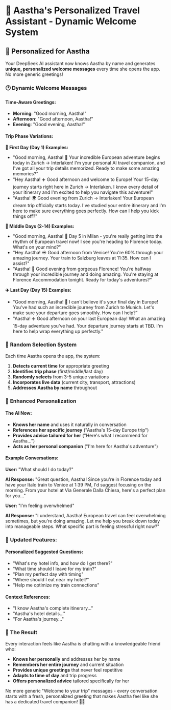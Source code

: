 # 🌟 Aastha's Personalized Travel Assistant - Dynamic Welcome System

## 🎯 **Personalized for Aastha**

Your DeepSeek AI assistant now knows Aastha by name and generates **unique, personalized welcome messages** every time she opens the app. No more generic greetings!

### 🕐 **Dynamic Welcome Messages**

#### **Time-Aware Greetings:**
- **Morning**: "Good morning, Aastha!"
- **Afternoon**: "Good afternoon, Aastha!"  
- **Evening**: "Good evening, Aastha!"

#### **Trip Phase Variations:**

**🌟 First Day (Day 1) Examples:**
- "Good morning, Aastha! 🌟 Your incredible European adventure begins today in Zurich → Interlaken! I'm your personal AI travel companion, and I've got all your trip details memorized. Ready to make some amazing memories?"
- "Hey Aastha! ✈️ Good afternoon and welcome to Europe! Your 15-day journey starts right here in Zurich → Interlaken. I know every detail of your itinerary and I'm excited to help you navigate this adventure!"
- "Aastha! 🌍 Good evening from Zurich → Interlaken! Your European dream trip officially starts today. I've studied your entire itinerary and I'm here to make sure everything goes perfectly. How can I help you kick things off?"

**🚂 Middle Days (2-14) Examples:**
- "Good morning, Aastha! 🚂 Day 5 in Milan - you're really getting into the rhythm of European travel now! I see you're heading to Florence today. What's on your mind?"
- "Hey Aastha! ☀️ Good afternoon from Venice! You're 60% through your amazing journey. Your train to Salzburg leaves at 11:35. How can I assist?"
- "Aastha! 🎨 Good evening from gorgeous Florence! You're halfway through your incredible journey and doing amazing. You're staying at Florence Accommodation tonight. Ready for today's adventures?"

**✈️ Last Day (Day 15) Examples:**
- "Good morning, Aastha! 🥺 I can't believe it's your final day in Europe! You've had such an incredible journey from Zurich to Munich. Let's make sure your departure goes smoothly. How can I help?"
- "Aastha! ✈️ Good afternoon on your last European day! What an amazing 15-day adventure you've had. Your departure journey starts at TBD. I'm here to help wrap everything up perfectly."

### 🎲 **Random Selection System**

Each time Aastha opens the app, the system:
1. **Detects current time** for appropriate greeting
2. **Identifies trip phase** (first/middle/last day)
3. **Randomly selects** from 3-5 unique variations
4. **Incorporates live data** (current city, transport, attractions)
5. **Addresses Aastha by name** throughout

### 🧠 **Enhanced Personalization**

#### **The AI Now:**
- **Knows her name** and uses it naturally in conversation
- **References her specific journey** ("Aastha's 15-day Europe trip")
- **Provides advice tailored for her** ("Here's what I recommend for Aastha...")
- **Acts as her personal companion** ("I'm here for Aastha's adventure")

#### **Example Conversations:**

**User:** "What should I do today?"

**AI Response:** "Great question, Aastha! Since you're in Florence today and have your Italo train to Venice at 1:39 PM, I'd suggest focusing on the morning. From your hotel at Via Generale Dalla Chiesa, here's a perfect plan for you..."

**User:** "I'm feeling overwhelmed"

**AI Response:** "I understand, Aastha! European travel can feel overwhelming sometimes, but you're doing amazing. Let me help you break down today into manageable steps. What specific part is feeling stressful right now?"

### 🎯 **Updated Features:**

#### **Personalized Suggested Questions:**
- "What's my hotel info, and how do I get there?"
- "What time should I leave for my train?"
- "Plan my perfect day with timing"
- "Where should I eat near my hotel?"
- "Help me optimize my train connections"

#### **Context References:**
- "I know Aastha's complete itinerary..."
- "Aastha's hotel details..."
- "For Aastha's journey..."

### 🌟 **The Result**

Every interaction feels like Aastha is chatting with a knowledgeable friend who:
- **Knows her personally** and addresses her by name
- **Remembers her entire journey** and current situation  
- **Provides unique greetings** that never feel repetitive
- **Adapts to time of day** and trip progress
- **Offers personalized advice** tailored specifically for her

No more generic "Welcome to your trip" messages - every conversation starts with a fresh, personalized greeting that makes Aastha feel like she has a dedicated travel companion! 🎉✨